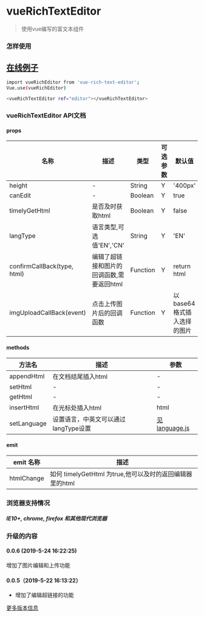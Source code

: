# vueRichTextEditor

> 使用vue编写的富文本组件

### 怎样使用

## [在线例子](http://www.bqmyweb.cn/vuerichtexteditor/)

``` bash
import vueRichEditor from 'vue-rich-text-editor';
Vue.use(vueRichEditor)

<vueRichTextEditor ref="editor"></vueRichTextEditor>
```

### vueRichTextEditor API文档

#### props

|名称|描述|类型|可选参数|默认值|
|----------|--------|----------|----------|----------|
|height|-|String|Y|'400px'|
|canEdit|-|Boolean|Y|true|
|timelyGetHtml|是否及时获取html|Boolean|Y|false|
|langType|语言类型,可选值'EN','CN'|String|Y|'EN'|
|confirmCallBack(type, html)|编辑了超链接和图片的回调函数,需要返回html|Function|Y|return html|
|imgUploadCallBack(event)|点击上传图片后的回调函数|Function|Y|以base64格式插入选择的图片|

#### methods

|方法名|描述|参数|
|----------|--------|----------|
|appendHtml|在文档结尾插入html|-|
|setHtml|-|-|
|getHtml|-|-|
|insertHtml|在光标处插入html|html|
|setLanguage|设置语言，中英文可以通过langType设置|[见language.js](https://github.com/ArchieHurry/vueRichEditor/tree/master/src/components/language.js)|

#### emit
|emit 名称|描述|
|--------------|--------------|
|htmlChange|如何 timelyGetHtml 为true,他可以及时的返回编辑器里的html|

### 浏览器支持情况

##### IE10+, chrome, firefox 和其他现代浏览器

### 升级的内容

#### 0.0.6 (2019-5-24 16:22:25)

增加了图片编辑和上传功能

#### 0.0.5（2019-5-22 16:13:22）

- 增加了编辑超链接的功能

[更多版本信息](https://github.com/ArchieHurry/vueRichTextEditor/blob/master/version.md)
